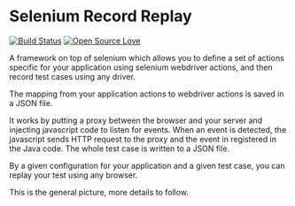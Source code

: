 # Selenium Record Replay

[![Build Status](https://travis-ci.org/hristo-vrigazov/selenium-record-replay.svg?branch=master)](https://travis-ci.org/hristo-vrigazov/selenium-record-replay)
[![Open Source Love](https://badges.frapsoft.com/os/mit/mit.svg?v=102)](https://github.com/ellerbrock/open-source-badge/)


A framework on top of selenium which allows you to define a set of actions specific
for your application using selenium webdriver actions, and then record test cases 
using any driver.

The mapping from your application actions to webdriver actions is saved in a JSON file.

It works by putting a proxy between the browser and your server and injecting javascript code
to listen for events. When an event is detected, the javascript sends HTTP request to the proxy
and the event in registered in the Java code. The whole test case is written to a JSON file.

By a given configuration for your application and a given test case, you can replay your test
using any browser.

This is the general picture, more details to follow.